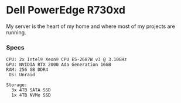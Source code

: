# Dell PowerEdge R730xd

My server is the heart of my home and where most of my projects are running.
### Specs
```
CPU: 2x Intel® Xeon® CPU E5-2687W v3 @ 3.10GHz
GPU: NVIDIA RTX 2000 Ada Generation 16GB
RAM: 256 GB DDR4
 OS: Unraid

Storage:
  3x 4TB SATA SSD
  1x 4TB NVMe SSD
```